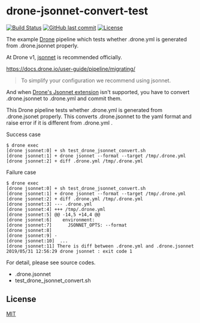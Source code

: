 # drone-jsonnet-convert-test

[![Build Status](https://cloud.drone.io/api/badges/suzuki-shunsuke/drone-jsonnet-convert-test/status.svg)](https://cloud.drone.io/suzuki-shunsuke/drone-jsonnet-convert-test)
[![GitHub last commit](https://img.shields.io/github/last-commit/suzuki-shunsuke/drone-jsonnet-convert-test.svg)](https://github.com/suzuki-shunsuke/drone-jsonnet-convert-test)
[![License](http://img.shields.io/badge/license-mit-blue.svg?style=flat-square)](https://raw.githubusercontent.com/suzuki-shunsuke/drone-jsonnet-convert-test/master/LICENSE)

The example [Drone](https://drone.io) pipeline which tests whether .drone.yml is generated from .drone.jsonnet properly.

At Drone v1, [jsonnet](https://jsonnet.org) is recommended officially.

https://docs.drone.io/user-guide/pipeline/migrating/

> To simplify your configuration we recommend using jsonnet.

And when [Drone's Jsonnet extension](https://docs.drone.io/extend/config/jsonnet/) isn't supported,
you have to convert .drone.jsonnet to .drone.yml and commit them.

This Drone pipeline tests whether .drone.yml is generated from .drone.jsonet properly.
This converts .drone.jsonnet to the yaml format and raise error if it is different from .drone.yml .

Success case

```console
$ drone exec
[drone jsonnet:0] + sh test_drone_jsonnet_convert.sh
[drone jsonnet:1] + drone jsonnet --format --target /tmp/.drone.yml
[drone jsonnet:2] + diff .drone.yml /tmp/.drone.yml
```

Failure case

```console
$ drone exec
[drone jsonnet:0] + sh test_drone_jsonnet_convert.sh
[drone jsonnet:1] + drone jsonnet --format --target /tmp/.drone.yml
[drone jsonnet:2] + diff .drone.yml /tmp/.drone.yml
[drone jsonnet:3] --- .drone.yml
[drone jsonnet:4] +++ /tmp/.drone.yml
[drone jsonnet:5] @@ -14,5 +14,4 @@
[drone jsonnet:6]    environment:
[drone jsonnet:7]      JSONNET_OPTS: --format
[drone jsonnet:8]
[drone jsonnet:9] -
[drone jsonnet:10]  ...
[drone jsonnet:11] There is diff between .drone.yml and .drone.jsonnet
2019/05/31 12:56:29 drone jsonnet : exit code 1
```

For detail, please see source codes.

* .drone.jsonnet
* test_drone_jsonnet_convert.sh

## License

[MIT](LICENSE)
